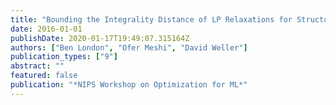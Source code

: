 ```yaml
---
title: "Bounding the Integrality Distance of LP Relaxations for Structured Prediction"
date: 2016-01-01
publishDate: 2020-01-17T19:49:07.315164Z
authors: ["Ben London", "Ofer Meshi", "David Weller"]
publication_types: ["9"]
abstract: ""
featured: false
publication: "*NIPS Workshop on Optimization for ML*"
---
```


